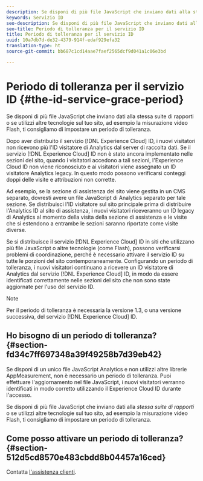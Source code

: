 ```yaml
---
description: Se disponi di più file JavaScript che inviano dati alla stessa suite di rapporti o se utilizzi altre tecnologie sul tuo sito, ad esempio la misurazione video Flash, ti consigliamo di impostare un periodo di tolleranza.
keywords: Servizio ID
seo-description: Se disponi di più file JavaScript che inviano dati alla stessa suite di rapporti o se utilizzi altre tecnologie sul tuo sito, ad esempio la misurazione video Flash, ti consigliamo di impostare un periodo di tolleranza.
seo-title: Periodo di tolleranza per il servizio ID
title: Periodo di tolleranza per il servizio ID
uuid: 10a7db7d-de32-4379-914f-edaf929efa32
translation-type: ht
source-git-commit: bb687c1cd14aae7faef2565dcf9d041a1c06e3bd

---
```



# Periodo di tolleranza per il servizio ID {#the-id-service-grace-period}

Se disponi di più file JavaScript che inviano dati alla stessa suite di rapporti o se utilizzi altre tecnologie sul tuo sito, ad esempio la misurazione video Flash, ti consigliamo di impostare un periodo di tolleranza.

Dopo aver distribuito il servizio [!DNL Experience Cloud] ID, i nuovi visitatori non ricevono più l&#39;ID visitatore di Analytics dal server di raccolta dati. Se il servizio [!DNL Experience Cloud] ID non è stato ancora implementato nelle sezioni del sito, quando i visitatori accedono a tali sezioni, l&#39;Experience Cloud ID non viene riconosciuto e ai visitatori viene assegnato un ID visitatore Analytics legacy. In questo modo possono verificarsi conteggi doppi delle visite e attribuzioni non corrette.

Ad esempio, se la sezione di assistenza del sito viene gestita in un CMS separato, dovresti avere un file JavaScript di Analytics separato per tale sezione. Se distribuisci l&#39;ID visitatore sul sito principale prima di distribuire l&#39;Analytics ID al sito di assistenza, i nuovi visitatori riceveranno un ID legacy di Analytics al momento della visita della sezione di assistenza e le visite che si estendono a entrambe le sezioni saranno riportate come visite diverse.

Se si distribuisce il servizio [!DNL Experience Cloud] ID in siti che utilizzano più file JavaScript o altre tecnologie (come Flash), possono verificarsi problemi di coordinazione, perché è necessario attivare il servizio ID su tutte le porzioni del sito contemporaneamente. Configurando un periodo di tolleranza, i nuovi visitatori continuano a ricevere un ID visitatore di Analytics dal servizio [!DNL Experience Cloud] ID, in modo da essere identificati correttamente nelle sezioni del sito che non sono state aggiornate per l&#39;uso del servizio ID.

>[!NOTE]
>
>Per il periodo di tolleranza è necessaria la versione 1.3, o una versione successiva, del servizio [!DNL Experience Cloud] ID.

## Ho bisogno di un periodo di tolleranza? {#section-fd34c7ff697348a39f49258b7d39eb42}

Se disponi di un unico file JavaScript Analytics e non utilizzi altre librerie AppMeasurement, non è necessario un periodo di tolleranza. Puoi effettuare l&#39;aggiornamento nel file JavaScript, i nuovi visitatori verranno identificati in modo corretto utilizzando il Experience Cloud ID durante l&#39;accesso.

Se disponi di più file JavaScript che inviano dati alla *stessa suite di rapporti* o se utilizzi altre tecnologie sul tuo sito, ad esempio la misurazione video Flash, ti consigliamo di impostare un periodo di tolleranza.

## Come posso attivare un periodo di tolleranza? {#section-512d5cd8570e483cbdd8b04457a16ced}

Contatta [l&#39;assistenza clienti](https://helpx.adobe.com/it/marketing-cloud/contact-support.html).
